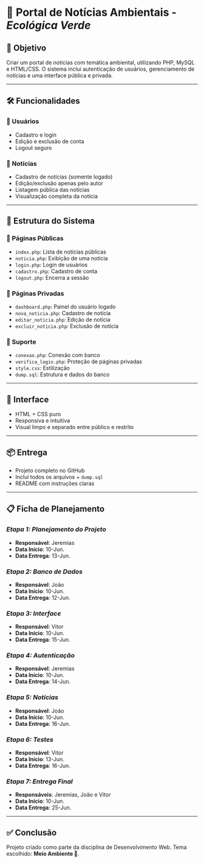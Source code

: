 # 🌿 Portal de Notícias Ambientais - *Ecológica Verde*

## 🎯 Objetivo
Criar um portal de notícias com temática ambiental, utilizando PHP, MySQL e HTML/CSS. O sistema inclui autenticação de usuários, gerenciamento de notícias e uma interface pública e privada.

---

## 🛠️ Funcionalidades

### 🔐 Usuários
- Cadastro e login
- Edição e exclusão de conta
- Logout seguro

### 📰 Notícias
- Cadastro de notícias (somente logado)
- Edição/exclusão apenas pelo autor
- Listagem pública das notícias
- Visualização completa da notícia

---

## 🧩 Estrutura do Sistema

### 📁 Páginas Públicas
- `index.php`: Lista de notícias públicas
- `noticia.php`: Exibição de uma notícia
- `login.php`: Login de usuários
- `cadastro.php`: Cadastro de conta
- `logout.php`: Encerra a sessão

### 🔐 Páginas Privadas
- `dashboard.php`: Painel do usuário logado
- `nova_noticia.php`: Cadastro de notícia
- `editar_noticia.php`: Edição de notícia
- `excluir_noticia.php`: Exclusão de notícia

### 🔧 Suporte
- `conexao.php`: Conexão com banco
- `verifica_login.php`: Proteção de páginas privadas
- `style.css`: Estilização
- `dump.sql`: Estrutura e dados do banco

---

## 🎨 Interface
- HTML + CSS puro
- Responsiva e intuitiva
- Visual limpo e separado entre público e restrito

---

## 📦 Entrega
- Projeto completo no GitHub
- Inclui todos os arquivos + `dump.sql`
- README com instruções claras

---

## 📋 Ficha de Planejamento

### *Etapa 1: Planejamento do Projeto*
- **Responsável**: Jeremias
- **Data Início**: 10-Jun.
- **Data Entrega**: 13-Jun.

### *Etapa 2: Banco de Dados*
- **Responsável**: João
- **Data Início**: 10-Jun.
- **Data Entrega**: 12-Jun.

### *Etapa 3: Interface*
- **Responsável**: Vitor
- **Data Início**: 10-Jun.
- **Data Entrega**: 15-Jun.

### *Etapa 4: Autenticação*
- **Responsável**: Jeremias
- **Data Início**: 10-Jun.
- **Data Entrega**: 14-Jun.

### *Etapa 5: Notícias*
- **Responsável**: João
- **Data Início**: 10-Jun.
- **Data Entrega**: 16-Jun.

### *Etapa 6: Testes*
- **Responsável**: Vitor
- **Data Início**: 13-Jun.
- **Data Entrega**: 16-Jun.

### *Etapa 7: Entrega Final*
- **Responsáveis**: Jeremias, João e Vitor
- **Data Início**: 10-Jun.
- **Data Entrega**: 25-Jun.

---

## ✅ Conclusão
Projeto criado como parte da disciplina de Desenvolvimento Web. Tema escolhido: **Meio Ambiente 🌱**.
